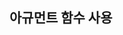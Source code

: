 ## 아규먼트 함수 사용

<!DOCTYPE html>
<html>
<head>
<meta charset="UTF-8">
<title>Insert title here</title>
</head>
<body>
	<pre>
<script>
	/* 1. 다음 기능을 처리하는 함수 calc() 를 구현해 본다.
	 - 아규먼트의 개수에 제한이 없게 한다.
	 - 아규먼트가 하나도 전달되지 않으면 0 을 리턴한다.
	 - 전달된 아규먼트중 하나라도 숫자가 아니면  
	 "숫자만 전달하세요" 라는 메시지를 리턴한다. //숫자가 아니라면 리턴 
	 - 전달된 값을 모두 더하여 리턴한다.

```javascript
<!DOCTYPE html>
<html>
<head>
<meta charset="UTF-8">
<title>arguments study</title>
</head>
<body>
	<pre>
<script>
	/* 1. 다음 기능을 처리하는 함수 num() 를 구현.
	 - 아규먼트의 개수에 제한이 없게 한다.
	 - 아규먼트가 하나도 전달되지 않으면 0 을 리턴.
	 - 전달된 아규먼트중 하나라도 숫자가 아니면  
	 "숫자만 전달하세요" 라는 메시지를 리턴한다. //숫자가 아니라면 리턴 
	 - 전달된 값을 모두 더하여 리턴한다.

	 2. 다음과 같이 다양하게 num() 를 호출하여 결과를 <h3> 태그와 함께 
	 도규먼트 영역에 출력한다.
	 num(), 
	 num(10, 20, '30'),
     num(10, '가나다', 20),
     num(1,2,3,4,5)

	 0
	 60
	 숫자만 전달하세요
	 15	 */
	var num = function() {
		var sum = 0;
		if (arguments) {
			for (var i = 0; i < arguments.length; i++) {
				if (isNaN(arguments[i])) {
					return "숫자만 전달하세요";
				}
				sum += parseInt(arguments[i]);
			}
			return sum;
		} else
			return 0;
	}

	document.write(num() + '<br>');
	document.write(num(10, 20, '30') + '<br>');
	document.write(num(10, '한글', 20) + '<br>');
	document.write(num(1, 2, 3, 4, 5) + '<br>');
</script>
</pre>
</body>
</html>
```

